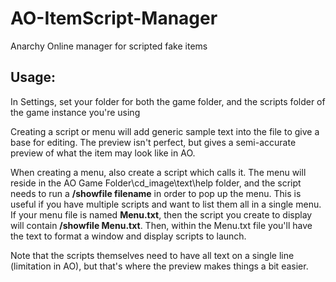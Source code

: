 # AO-ItemScript-Manager
Anarchy Online manager for scripted fake items

## Usage:

In Settings, set your folder for both the game folder, and the scripts folder of the game instance you're using

Creating a script or menu will add generic sample text into the file to give a base for editing. The preview isn't perfect, but gives a semi-accurate preview of what the item may look like in AO.

When creating a menu, also create a script which calls it. The menu will reside in the AO Game Folder\cd_image\text\help folder, and the script needs to run a **/showfile filename** in order to pop up the menu. This is useful if you have multiple scripts and want to list them all in a single menu. If your menu file is named **Menu.txt**, then the script you create to display will contain **/showfile Menu.txt**. Then, within the Menu.txt file you'll have the text to format a window and display scripts to launch.
  
Note that the scripts themselves need to have all text on a single line (limitation in AO), but that's where the preview makes things a bit easier.
